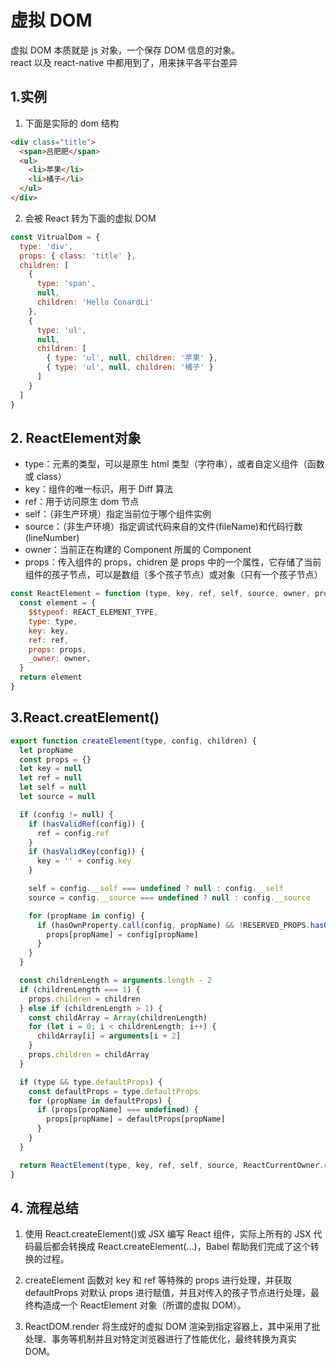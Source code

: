 # 虚拟 DOM

虚拟 DOM 本质就是 js 对象，一个保存 DOM 信息的对象。  
react 以及 react-native 中都用到了，用来抹平各平台差异

## 1.实例

1. 下面是实际的 dom 结构

```html
<div class="title">
  <span>吕肥肥</span>
  <ul>
    <li>苹果</li>
    <li>橘子</li>
  </ul>
</div>
```

2. 会被 React 转为下面的虚拟 DOM

```js
const VitrualDom = {
  type: 'div',
  props: { class: 'title' },
  children: [
    {
      type: 'span',
      null,
      children: 'Hello ConardLi'
    },
    {
      type: 'ul',
      null,
      children: [
        { type: 'ul', null, children: '苹果' },
        { type: 'ul', null, children: '橘子' }
      ]
    }
  ]
}
```

## 2. ReactElement对象

- type：元素的类型，可以是原生 html 类型（字符串），或者自定义组件（函数或 class）
- key：组件的唯一标识，用于 Diff 算法
- ref：用于访问原生 dom 节点
- self：（非生产环境）指定当前位于哪个组件实例
- source：（非生产环境）指定调试代码来自的文件(fileName)和代码行数(lineNumber)
- owner：当前正在构建的 Component 所属的 Component
- props：传入组件的 props，chidren 是 props 中的一个属性，它存储了当前组件的孩子节点，可以是数组（多个孩子节点）或对象（只有一个孩子节点）

```js
const ReactElement = function (type, key, ref, self, source, owner, props) {
  const element = {
    $$typeof: REACT_ELEMENT_TYPE,
    type: type,
    key: key,
    ref: ref,
    props: props,
    _owner: owner,
  }
  return element
}
```

## 3.React.creatElement()

```javascript
export function createElement(type, config, children) {
  let propName
  const props = {}
  let key = null
  let ref = null
  let self = null
  let source = null

  if (config != null) {
    if (hasValidRef(config)) {
      ref = config.ref
    }
    if (hasValidKey(config)) {
      key = '' + config.key
    }

    self = config.__self === undefined ? null : config.__self
    source = config.__source === undefined ? null : config.__source

    for (propName in config) {
      if (hasOwnProperty.call(config, propName) && !RESERVED_PROPS.hasOwnProperty(propName)) {
        props[propName] = config[propName]
      }
    }
  }

  const childrenLength = arguments.length - 2
  if (childrenLength === 1) {
    props.children = children
  } else if (childrenLength > 1) {
    const childArray = Array(childrenLength)
    for (let i = 0; i < childrenLength; i++) {
      childArray[i] = arguments[i + 2]
    }
    props.children = childArray
  }

  if (type && type.defaultProps) {
    const defaultProps = type.defaultProps
    for (propName in defaultProps) {
      if (props[propName] === undefined) {
        props[propName] = defaultProps[propName]
      }
    }
  }

  return ReactElement(type, key, ref, self, source, ReactCurrentOwner.current, props)
}
```
## 4. 流程总结

1. 使用 React.createElement()或 JSX 编写 React 组件，实际上所有的 JSX 代码最后都会转换成 React.createElement(...)，Babel 帮助我们完成了这个转换的过程。

2. createElement 函数对 key 和 ref 等特殊的 props 进行处理，并获取 defaultProps 对默认 props 进行赋值，并且对传入的孩子节点进行处理，最终构造成一个 ReactElement 对象（所谓的虚拟 DOM）。

3. ReactDOM.render 将生成好的虚拟 DOM 渲染到指定容器上，其中采用了批处理、事务等机制并且对特定浏览器进行了性能优化，最终转换为真实 DOM。
